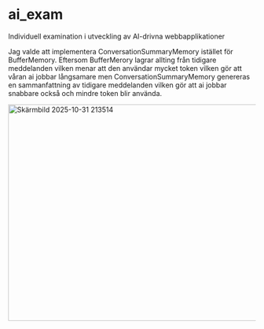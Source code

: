# ai_exam
Individuell examination i utveckling av AI-drivna webbapplikationer

Jag valde att implementera ConversationSummaryMemory istället för BufferMemory.
Eftersom BufferMerory lagrar allting från tidigare meddelanden vilken menar att den användar mycket token vilken gör att våran ai jobbar långsamare men ConversationSummaryMemory genereras en sammanfattning av tidigare meddelanden vilken gör att ai jobbar snabbare också och mindre token blir använda.

<img width="1208" height="440" alt="Skärmbild 2025-10-31 213514" src="https://github.com/user-attachments/assets/504d44b5-27cc-4fd3-a297-e2f030c4141f" />
